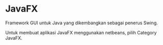 # JavaFX

Framework GUI untuk Java yang dikembangkan sebagai penerus Swing.

Untuk membuat aplikasi JavaFX menggunakan netbeans, pilih Category JavaFX.
